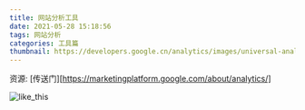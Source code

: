 ```yaml
---
title: 网站分析工具
date: 2021-05-28 15:18:56
tags: 网站分析
categories: 工具篇
thumbnail: https://developers.google.cn/analytics/images/universal-analytics_480.png
---
```


资源:
[传送门][https://marketingplatform.google.com/about/analytics/]

![like_this](https://developers.google.cn/analytics/images/universal-analytics_480.png)
